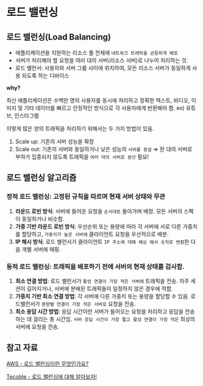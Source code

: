 # 로드 밸런싱

## 로드 밸런싱(Load Balancing)

- 애플리케이션을 지원하는 리소스 풀 전체에 `네트워크 트래픽을 균등하게 배포`
- 서버가 처리해야 할 요청을 여러 대의 서버(리소스 서버)로 나누어 처리하는 것.
- 로드 밸런서: 사용자와 서버 그룹 사이에 위치하여, 모든 리소스 서버가 동일하게 사용 되도록 하는 디바이스

**why?** 

최신 애플리케이션은 수백만 명의 사용자를 동시에 처리하고 정확한 텍스트, 비디오, 이미지 및 기타 데이터를 빠르고 안정적인 방식으로 각 사용자에게 반환해야 함. ex) 유튜브, 인스타그램

이렇게 많은 양의 트래픽을 처리하기 위해서는 두 가지 방법이 있음.

1. Scale up: 기존의 서버 성능을 확장
2. Scale out: 기존의 서버와 동일하거나 낮은 성능의 `서버를 증설` 
⇒ 한 대의 서버로 부하가 집중되지 않도록 트래픽을 `여러 대의 서버로 분산` 필요!

## 로드 밸런싱 알고리즘

### 정적 로드 밸런싱: 고정된 규칙을 따르며 현재 서버 상태와 무관

1. **라운드 로빈 방식**: 서버에 들어온 요청을 `순서대로` 돌아가며 배정. 모든 서버의 스펙이 동일하거나 비슷함.
2. **가중 기반 라운드 로빈 방식**: 우선순위 또는 용량에 따라 각 서버에 서로 다른 가중치를 할당하고, `가중치가 높은 서버에` 클라이언트 요청을 우선적으로 배분.
3. **IP 해시 방식**: 로드 밸런서가 클라이언트 `IP 주소에 대해 해싱 해서 숫자로 변환`한 다음 개별 서버에 매핑.

### 동적 로드 밸런싱: 트래픽을 배포하기 전에 서버의 현재 상태를 검사함.

1. **최소 연결 방법**: 로드 밸런서가 `활성 연결이 가장 적은 서버에` 트래픽을 전송. 자주 세션이 길어지거나, 서버에 분배된 트래픽들이 일정하지 않은 경우에 적합.
2. **가중치 기반 최소 연결 방법**: 각 서버에 다른 가중치 또는 용량을 할당할 수 있음. 로드밸런서가 `용량별 연결이 가장 적은 서버로` 요청을 전송.
3. **최소 응답 시간 방법**: 응답 시간이란 서버가 들어오는 요청을 처리하고 응답을 전송하는 데 걸리는 총 시간임. `서버 응답 시간이 가장 짧고 활성 연결이 가장 적은` 최상의 서버에 요청을 전송.

## 참고 자료

[AWS - 로드 밸런싱이란 무엇인가요?](https://aws.amazon.com/ko/what-is/load-balancing/)

[Tecoble - 로드 밸런싱에 대해 알아보자!](https://tecoble.techcourse.co.kr/post/2021-11-07-load-balancing/)
